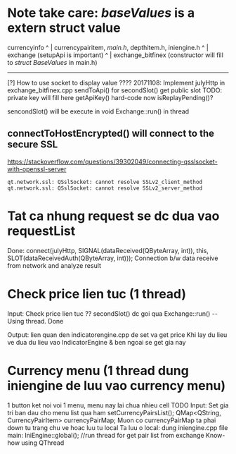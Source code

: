 Note
take care: *baseValues* is a extern struct value
====
currencyinfo
^
|
currencypairitem, *main.h*, depthitem.h, iniengine.h
^
|
exchange (setupApi is important)
^
|
exchange_bitfinex (constructor will fill to *struct BaseValues* in main.h)

----
[?] How to use socket to display value ????
20171108: Implement julyHttp in exchange_bitfinex.cpp
sendToApi() for secondSlot() get public slot
TODO: private key will fill here getApiKey() hard-code now
isReplayPending()?

sencondSlot() will be execute in void Exchange::run() in thread

connectToHostEncrypted() will connect to the secure SSL
----
https://stackoverflow.com/questions/39302049/connecting-qsslsocket-with-openssl-server

```
qt.network.ssl: QSslSocket: cannot resolve SSLv2_client_method
qt.network.ssl: QSslSocket: cannot resolve SSLv2_server_method
```

Tat ca nhung request se dc dua vao requestList
===
Done:
connect(julyHttp, SIGNAL(dataReceived(QByteArray, int)), this, SLOT(dataReceivedAuth(QByteArray, int)));
Connection b/w data receive from network and analyze result

Check price lien tuc (1 thread)
====
Input: Check price lien tuc ?? secondSlot() dc goi qua Exchange::run()
--Using thread. Done

Output: lien quan den indicatorengine.cpp de set va get price
Khi lay du lieu ve dua du lieu vao IndicatorEngine & ben ngoai se get gia nay


Currency menu (1 thread dung iniengine de luu vao currency menu)
=====
1 button ket noi voi 1 menu, menu nay lai chua nhieu cell
TODO
Input: Set gia tri ban dau cho menu list qua ham setCurrencyPairsList();
QMap<QString, CurrencyPairItem> currencyPairMap;
Muon co currencyPairMap ta phai down tu trang chu ve hoac luu tu local
Ta luu o local: dung iniengine.cpp file
main: IniEngine::global(); //run thread for get pair list from exchange
Know-how using QThread